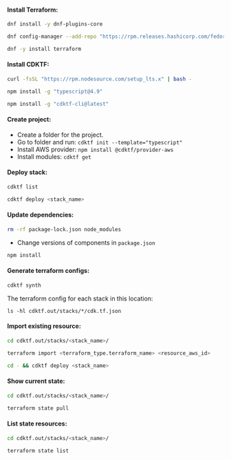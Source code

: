 #### Install Terraform:
```bash
dnf install -y dnf-plugins-core
```
```bash
dnf config-manager --add-repo "https://rpm.releases.hashicorp.com/fedora/hashicorp.repo"
```
```bash
dnf -y install terraform
```

#### Install CDKTF:
```bash
curl -fsSL "https://rpm.nodesource.com/setup_lts.x" | bash -
```
```bash
npm install -g "typescript@4.9"
```
```bash
npm install -g "cdktf-cli@latest"
```

#### Create project:
- Create a folder for the project.
- Go to folder and run: `cdktf init --template="typescript"`
- Install AWS provider: `npm install @cdktf/provider-aws`
- Install modules: `cdktf get`

#### Deploy stack:
```bash
cdktf list
```
```bash
cdktf deploy <stack_name>
```

#### Update dependencies:
```bash
rm -rf package-lock.json node_modules
```
- Change versions of components in `package.json`
```bash
npm install
```

#### Generate terraform configs:
```bash
cdktf synth
```
The terraform config for each stack in this location:
```
ls -hl cdktf.out/stacks/*/cdk.tf.json
```

#### Import existing resource:
```bash
cd cdktf.out/stacks/<stack_name>/
```
```bash
terraform import <terraform_type.terraform_name> <resource_aws_id>
```
```bash
cd - && cdktf deploy <stack_name>
```

#### Show current state:
```bash
cd cdktf.out/stacks/<stack_name>/
```
```bash
terraform state pull
```

#### List state resources:
```bash
cd cdktf.out/stacks/<stack_name>/
```
```bash
terraform state list
```
